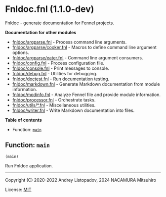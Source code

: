 # Fnldoc.fnl (1.1.0-dev)

Fnldoc - generate documentation for Fennel projects.

**Documentation for other modules**

- [fnldoc/argparse.fnl](./fnldoc/argparse.md) -
  Process command line arguments.
- [fnldoc/argparse/cooker.fnl](./fnldoc/argparse/cooker.md) -
  Macros to define command line argument options.
- [fnldoc/argparse/eater.fnl](./fnldoc/argparse/eater.md) -
  Command line argument consumers.
- [fnldoc/config.fnl](./fnldoc/config.md) -
  Process configuration file.
- [fnldoc/console.fnl](./fnldoc/console.md) -
  Print messages to console.
- [fnldoc/debug.fnl](./fnldoc/debug.md) -
  Utilities for debugging.
- [fnldoc/doctest.fnl](./fnldoc/doctest.md) -
  Run documentation testing.
- [fnldoc/markdown.fnl](./fnldoc/markdown.md) -
  Generate Markdown documentation from module information.
- [fnldoc/modinfo.fnl](./fnldoc/modinfo.md) -
  Analyze Fennel file and provide module information.
- [fnldoc/processor.fnl](./fnldoc/processor.md) -
  Orchestrate tasks.
- [fnldoc/utils/*.fnl](./fnldoc/utils/) -
  Miscellaneous utilities.
- [fnldoc/writer.fnl](./fnldoc/writer.md) -
  Write Markdown documentation into files.

**Table of contents**

- Function: [`main`](#function-main)

## Function: `main`

```
(main)
```

Run Fnldoc application.

---

Copyright (C) 2020-2022 Andrey Listopadov, 2024 NACAMURA Mitsuhiro

License: [MIT](https://git.sr.ht/~m15a/fnldoc/tree/main/item/LICENSE)

<!-- Generated with Fnldoc 1.1.0-dev
     https://sr.ht/~m15a/fnldoc/ -->
